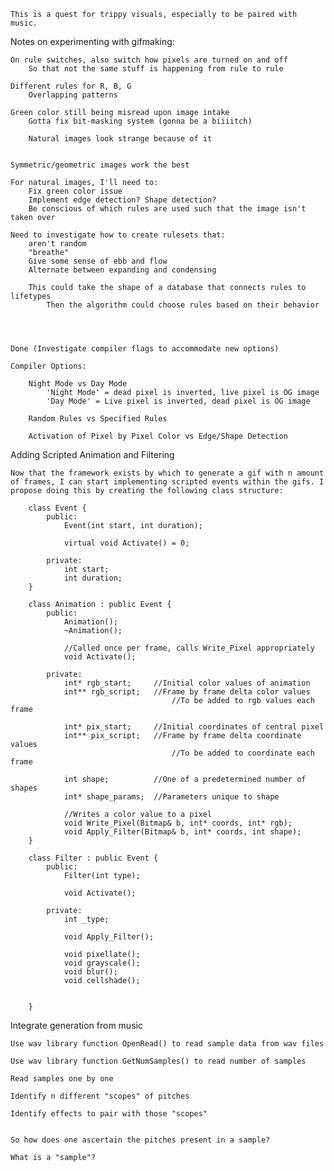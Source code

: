     This is a quest for trippy visuals, especially to be paired with music.




Notes on experimenting with gifmaking:

    On rule switches, also switch how pixels are turned on and off
        So that not the same stuff is happening from rule to rule

    Different rules for R, B, G
        Overlapping patterns

    Green color still being misread upon image intake
        Gotta fix bit-masking system (gonna be a biiiitch)

        Natural images look strange because of it

        
    Symmetric/geometric images work the best

    For natural images, I'll need to:
        Fix green color issue
        Implement edge detection? Shape detection?
        Be conscious of which rules are used such that the image isn't taken over

    Need to investigate how to create rulesets that:
        aren't random
        "breathe"
        Give some sense of ebb and flow
        Alternate between expanding and condensing

        This could take the shape of a database that connects rules to lifetypes
            Then the algorithm could choose rules based on their behavior




    Done (Investigate compiler flags to accommodate new options)

    Compiler Options:

        Night Mode vs Day Mode
            'Night Mode' = dead pixel is inverted, live pixel is OG image
            'Day Mode' = Live pixel is inverted, dead pixel is OG image

        Random Rules vs Specified Rules

        Activation of Pixel by Pixel Color vs Edge/Shape Detection



Adding Scripted Animation and Filtering

    Now that the framework exists by which to generate a gif with n amount of frames, I can start implementing scripted events within the gifs. I propose doing this by creating the following class structure:

        class Event {
            public:
                Event(int start, int duration);

                virtual void Activate() = 0;

            private:
                int start;
                int duration;
        }

        class Animation : public Event {
            public:
                Animation();
                ~Animation();

                //Called once per frame, calls Write_Pixel appropriately
                void Activate();   

            private:
                int* rgb_start;     //Initial color values of animation
                int** rgb_script;   //Frame by frame delta color values
                                        //To be added to rgb values each frame

                int* pix_start;     //Initial coordinates of central pixel
                int** pix_script;   //Frame by frame delta coordinate values
                                        //To be added to coordinate each frame

                int shape;          //One of a predetermined number of shapes
                int* shape_params;  //Parameters unique to shape 

                //Writes a color value to a pixel
                void Write_Pixel(Bitmap& b, int* coords, int* rgb);
                void Apply_Filter(Bitmap& b, int* coords, int shape);
        }

        class Filter : public Event {
            public:
                Filter(int type);

                void Activate();

            private:
                int _type;

                void Apply_Filter();

                void pixellate();
                void grayscale();
                void blur();
                void cellshade();
                

        }

        





Integrate generation from music

    Use wav library function OpenRead() to read sample data from wav files

    Use wav library function GetNumSamples() to read number of samples

    Read samples one by one

    Identify n different "scopes" of pitches

    Identify effects to pair with those "scopes"


    So how does one ascertain the pitches present in a sample?

    What is a "sample"?

        

